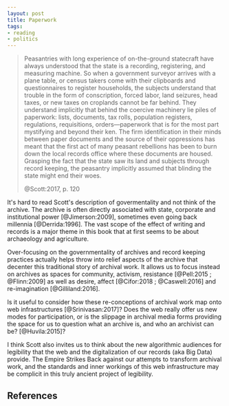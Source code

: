 ```yaml
---
layout: post
title: Paperwork
tags:
- reading
- politics
---
```


> Peasantries with long experience of on-the-ground statecraft have always
> understood that the state is a recording, registering, and measuring machine.
> So when a government surveyor arrives with a plane table, or census takers
> come with their clipboards and questionnaires to register households, the
> subjects understand that trouble in the form of conscription, forced labor,
> land seizures, head taxes, or new taxes on croplands cannot be far behind.
> They understand implicitly that behind the coercive machinery lie piles of
> paperwork: lists, documents, tax rolls, population registers, regulations,
> requisitions, orders—paperwork that is for the most part mystifying and
> beyond their ken. The firm identification in their minds between paper
> documents and the source of their oppressions has meant that the first act of
> many peasant rebellions has been to burn down the local records office where
> these documents are housed. Grasping the fact that the state saw its land 
> and subjects through record keeping, the peasantry implicitly assumed 
> that blinding the state might end their woes.
>
> @Scott:2017, p. 120

It's hard to read Scott's description of govermentality and not think of the
archive. The archive is often directly associated with state, corporate and
institutional power [@Jimerson:2009], sometimes even going back millennia
[@Derrida:1996]. The vast scope of the effect of writing and records is a major
theme in this book that at first seems to be about archaeology and agriculture.

Over-focusing on the governmentality of archives and record keeping practices
actually helps throw into relief aspects of the archive that decenter this
traditional story of archival work. It allows us to focus instead on archives as
spaces for community, activism, resistance [@Pell:2015 ; @Flinn:2009] as well as
desire, affect [@Cifor:2018 ; @Caswell:2016] and re-imagination
[@Gilliland:2016].

Is it useful to consider how these re-conceptions of archival work map onto web
infrastructures [@Srinivasan:2017]?  Does the web really offer us new modes for
participation, or is the slippage in archival media forms providing the space
for us to question what an archive is, and who an archivist can be?
[@Huvila:2015]?

I think Scott also invites us to think about the new algorithmic audiences for
legibility that the web and the digitalization of our records (aka Big Data)
provide. The Empire Strikes Back against our attempts to transform archival
work, and the standards and inner workings of this web infrastructure may be
complicit in this truly ancient project of legibility.

## References
